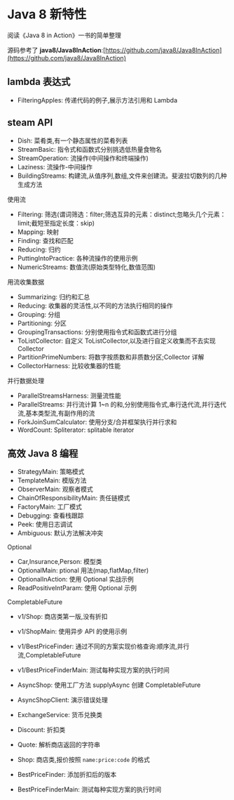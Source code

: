# Java 8 新特性

阅读《Java 8 in Action》一书的简单整理

源码参考了 **java8/Java8InAction**:[https://github.com/java8/Java8InAction](https://github.com/java8/Java8InAction)

## lambda 表达式

- FilteringApples: 传递代码的例子,展示方法引用和 Lambda


## steam API

- Dish: 菜肴类,有一个静态属性的菜肴列表
- StreamBasic: 指令式和函数式分别挑选低热量食物名
- StreamOperation: 流操作(中间操作和终端操作)
- Laziness: 流操作-中间操作
- BuildingStreams: 构建流,从值序列,数组,文件来创建流。斐波拉切数列的几种生成方法


使用流

- Filtering: 筛选(谓词筛选：filter;筛选互异的元素：distinct;忽略头几个元素：limit;截短至指定长度：skip)
- Mapping: 映射
- Finding: 查找和匹配
- Reducing: 归约
- PuttingIntoPractice: 各种流操作的使用示例
- NumericStreams: 数值流(原始类型特化,数值范围)

用流收集数据

- Summarizing: 归约和汇总
- Reducing: 收集器的灵活性,以不同的方法执行相同的操作
- Grouping: 分组
- Partitioning: 分区
- GroupingTransactions: 分别使用指令式和函数式进行分组
- ToListCollector: 自定义 ToListCollector,以及进行自定义收集而不去实现 Collector
- PartitionPrimeNumbers: 将数字按质数和非质数分区;Collector 详解
- CollectorHarness: 比较收集器的性能


并行数据处理

- ParallelStreamsHarness: 测量流性能
- ParallelStreams: 并行流计算 1~n 的和,分别使用指令式,串行迭代流,并行迭代流,基本类型流,有副作用的流
- ForkJoinSumCalculator: 使用分支/合并框架执行并行求和
- WordCount: Spliterator: splitable iterator

## 高效 Java 8 编程

- StrategyMain: 策略模式
- TemplateMain: 模版方法
- ObserverMain: 观察者模式
- ChainOfResponsibilityMain: 责任链模式
- FactoryMain: 工厂模式
- Debugging: 查看栈跟踪
- Peek: 使用日志调试
- Ambiguous: 默认方法解决冲突


Optional

- Car,Insurance,Person: 模型类
- OptionalMain: ptional 用法(map,flatMap,filter)
- OptionalInAction:  使用 Optional 实战示例
- ReadPositiveIntParam: 使用 Optional 示例

CompletableFuture

- v1/Shop: 商店类第一版,没有折扣
- v1/ShopMain: 使用异步 API 的使用示例
- v1/BestPriceFinder: 通过不同的方案实现价格查询:顺序流,并行流,CompletableFuture
- v1/BestPriceFinderMain: 测试每种实现方案的执行时间

- AsyncShop: 使用工厂方法 supplyAsync 创建 CompletableFuture
- AsyncShopClient: 演示错误处理
- ExchangeService: 货币兑换类
- Discount: 折扣类
- Quote: 解析商店返回的字符串
- Shop: 商店类,报价按照 `name:price:code` 的格式
- BestPriceFinder: 添加折扣后的版本
- BestPriceFinderMain: 测试每种实现方案的执行时间

